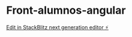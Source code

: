# Front-alumnos-angular

[Edit in StackBlitz next generation editor ⚡️](https://stackblitz.com/~/github.com/D3mon5oul06/Front-alumnos-angular)